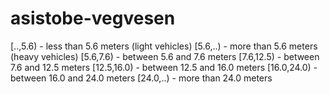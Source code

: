 # asistobe-vegvesen

[..,5.6) - less than 5.6 meters (light vehicles)
[5.6,..) - more than 5.6 meters (heavy vehicles)
[5.6,7.6) - between 5.6 and 7.6 meters
[7.6,12.5) - between 7.6 and 12.5 meters
[12.5,16.0) - between 12.5 and 16.0 meters
[16.0,24.0) - between 16.0 and 24.0 meters
[24.0,..) - more than 24.0 meters
